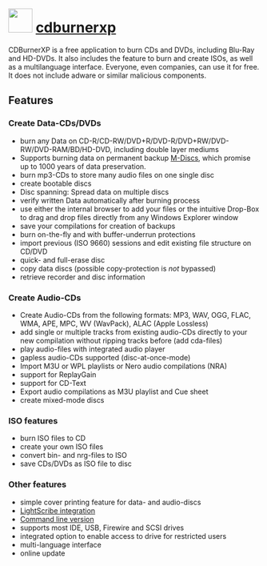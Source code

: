 # <img src="https://cdn.jsdelivr.net/gh/chocolatey-community/chocolatey-coreteampackages@c8d48758cdc18d43e6c1525824720377c8b9ba24/icons/cdburnerxp.png" width="48" height="48"/> [cdburnerxp](https://chocolatey.org/packages/cdburnerxp)


CDBurnerXP is a free application to burn CDs and DVDs, including Blu-Ray and HD-DVDs. It also includes the feature to burn and create ISOs, as well as a multilanguage interface. Everyone, even companies, can use it for free. It does not include adware or similar malicious components.

## Features

### Create Data-CDs/DVDs

*   burn any Data on CD-R/CD-RW/DVD+R/DVD-R/DVD+RW/DVD-RW/DVD-RAM/BD/HD-DVD, including double layer mediums
*   Supports burning data on permanent backup [M-Discs](http://millenniata.com/), which promise up to 1000 years of data preservation.
*   burn mp3-CDs to store many audio files on one single disc
*   create bootable discs
*   Disc spanning: Spread data on multiple discs
*   verify written Data automatically after burning process
*   use either the internal browser to add your files or the intuitive Drop-Box to drag and drop files directly from any Windows Explorer window
*   save your compilations for creation of backups
*   burn on-the-fly and with buffer-underrun protections
*   import previous (ISO 9660) sessions and edit existing file structure on CD/DVD
*   quick- and full-erase disc
*   copy data discs (possible copy-protection is _not_ bypassed)
*   retrieve recorder and disc information

### Create Audio-CDs

*   Create Audio-CDs from the following formats: MP3, WAV, OGG, FLAC, WMA, APE, MPC, WV (WavPack), ALAC (Apple Lossless)
*   add single or multiple tracks from existing audio-CDs directly to your new compilation without ripping tracks before (add cda-files)
*   play audio-files with integrated audio player
*   gapless audio-CDs supported (disc-at-once-mode)
*   Import M3U or WPL playlists or Nero audio compilations (NRA)
*   support for ReplayGain
*   support for CD-Text
*   Export audio compilations as M3U playlist and Cue sheet
*   create mixed-mode discs

### ISO features

*   burn ISO files to CD
*   create your own ISO files
*   convert bin- and nrg-files to ISO
*   save CDs/DVDs as ISO file to disc

### Other features

*   simple cover printing feature for data- and audio-discs
*   [LightScribe integration](https://cdburnerxp.se/help/kb/5)
*   [Command line version](https://cdburnerxp.se/help/Appendices/commandlinearguments)
*   supports most IDE, USB, Firewire and SCSI drives
*   integrated option to enable access to drive for restricted users
*   multi-language interface
*   online update
